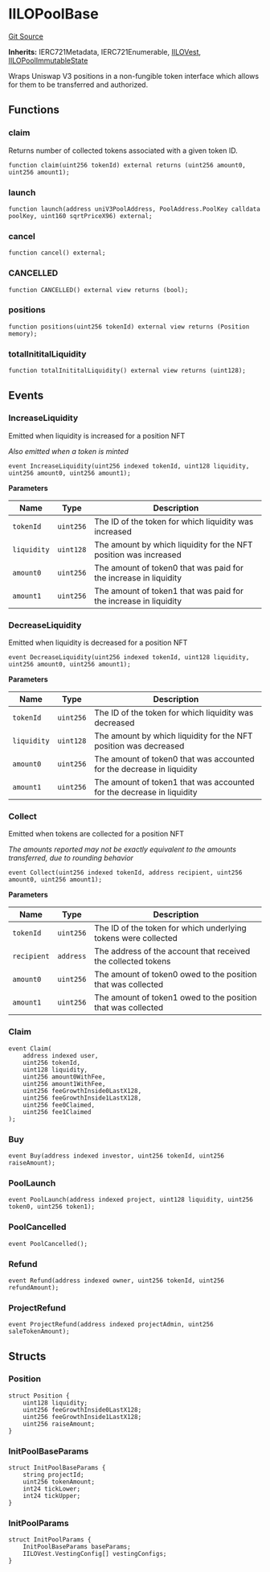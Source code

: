 # IILOPoolBase
[Git Source](https://github.com/KYRDTeam/ilo-contracts/blob/af88dd9b3e8283ab97b6c9511aeb7bb607e3649d/src/interfaces/IILOPoolBase.sol)

**Inherits:**
IERC721Metadata, IERC721Enumerable, [IILOVest](/src/interfaces/IILOVest.sol/interface.IILOVest.md), [IILOPoolImmutableState](/src/interfaces/IILOPoolImmutableState.sol/interface.IILOPoolImmutableState.md)

Wraps Uniswap V3 positions in a non-fungible token interface which allows for them to be transferred
and authorized.


## Functions
### claim

Returns number of collected tokens associated with a given token ID.


```solidity
function claim(uint256 tokenId) external returns (uint256 amount0, uint256 amount1);
```

### launch


```solidity
function launch(address uniV3PoolAddress, PoolAddress.PoolKey calldata poolKey, uint160 sqrtPriceX96) external;
```

### cancel


```solidity
function cancel() external;
```

### CANCELLED


```solidity
function CANCELLED() external view returns (bool);
```

### positions


```solidity
function positions(uint256 tokenId) external view returns (Position memory);
```

### totalInititalLiquidity


```solidity
function totalInititalLiquidity() external view returns (uint128);
```

## Events
### IncreaseLiquidity
Emitted when liquidity is increased for a position NFT

*Also emitted when a token is minted*


```solidity
event IncreaseLiquidity(uint256 indexed tokenId, uint128 liquidity, uint256 amount0, uint256 amount1);
```

**Parameters**

|Name|Type|Description|
|----|----|-----------|
|`tokenId`|`uint256`|The ID of the token for which liquidity was increased|
|`liquidity`|`uint128`|The amount by which liquidity for the NFT position was increased|
|`amount0`|`uint256`|The amount of token0 that was paid for the increase in liquidity|
|`amount1`|`uint256`|The amount of token1 that was paid for the increase in liquidity|

### DecreaseLiquidity
Emitted when liquidity is decreased for a position NFT


```solidity
event DecreaseLiquidity(uint256 indexed tokenId, uint128 liquidity, uint256 amount0, uint256 amount1);
```

**Parameters**

|Name|Type|Description|
|----|----|-----------|
|`tokenId`|`uint256`|The ID of the token for which liquidity was decreased|
|`liquidity`|`uint128`|The amount by which liquidity for the NFT position was decreased|
|`amount0`|`uint256`|The amount of token0 that was accounted for the decrease in liquidity|
|`amount1`|`uint256`|The amount of token1 that was accounted for the decrease in liquidity|

### Collect
Emitted when tokens are collected for a position NFT

*The amounts reported may not be exactly equivalent to the amounts transferred, due to rounding behavior*


```solidity
event Collect(uint256 indexed tokenId, address recipient, uint256 amount0, uint256 amount1);
```

**Parameters**

|Name|Type|Description|
|----|----|-----------|
|`tokenId`|`uint256`|The ID of the token for which underlying tokens were collected|
|`recipient`|`address`|The address of the account that received the collected tokens|
|`amount0`|`uint256`|The amount of token0 owed to the position that was collected|
|`amount1`|`uint256`|The amount of token1 owed to the position that was collected|

### Claim

```solidity
event Claim(
    address indexed user,
    uint256 tokenId,
    uint128 liquidity,
    uint256 amount0WithFee,
    uint256 amount1WithFee,
    uint256 feeGrowthInside0LastX128,
    uint256 feeGrowthInside1LastX128,
    uint256 fee0Claimed,
    uint256 fee1Claimed
);
```

### Buy

```solidity
event Buy(address indexed investor, uint256 tokenId, uint256 raiseAmount);
```

### PoolLaunch

```solidity
event PoolLaunch(address indexed project, uint128 liquidity, uint256 token0, uint256 token1);
```

### PoolCancelled

```solidity
event PoolCancelled();
```

### Refund

```solidity
event Refund(address indexed owner, uint256 tokenId, uint256 refundAmount);
```

### ProjectRefund

```solidity
event ProjectRefund(address indexed projectAdmin, uint256 saleTokenAmount);
```

## Structs
### Position

```solidity
struct Position {
    uint128 liquidity;
    uint256 feeGrowthInside0LastX128;
    uint256 feeGrowthInside1LastX128;
    uint256 raiseAmount;
}
```

### InitPoolBaseParams

```solidity
struct InitPoolBaseParams {
    string projectId;
    uint256 tokenAmount;
    int24 tickLower;
    int24 tickUpper;
}
```

### InitPoolParams

```solidity
struct InitPoolParams {
    InitPoolBaseParams baseParams;
    IILOVest.VestingConfig[] vestingConfigs;
}
```

